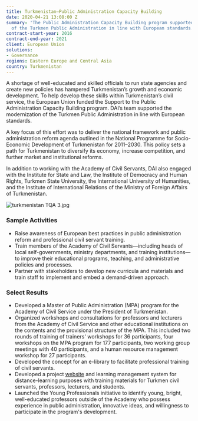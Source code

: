 ```yaml
---
title: Turkmenistan—Public Administration Capacity Building
date: 2020-04-21 13:08:00 Z
summary: 'The Public Administration Capacity Building program supported the modernization
  of the Turkmen Public Administration in line with European standards. '
contract-start-year: 2016
contract-end-year: 2021
client: European Union
solutions:
- Governance
regions: Eastern Europe and Central Asia
country: Turkmenistan
---
```


A shortage of well-educated and skilled officials to run state agencies and create new policies has hampered Turkmenistan’s growth and economic development. To help develop these skills within Turkmenistan’s civil service, the European Union funded the Support to the Public Administration Capacity Building program. DAI’s team supported the modernization of the Turkmen Public Administration in line with European standards.

A key focus of this effort was to deliver the national framework and public administration reform agenda outlined in the National Programme for Socio-Economic Development of Turkmenistan for 2011–2030. This policy sets a path for Turkmenistan to diversify its economy, increase competition, and further market and institutional reforms.

In addition to working with the Academy of Civil Servants, DAI also engaged with the Institute for State and Law, the Institute of Democracy and Human Rights, Turkmen State University, the International University of Humanities, and the Institute of International Relations of the Ministry of Foreign Affairs of Turkmenistan.

![turkmenistan TQA 3.jpg](/uploads/turkmenistan%20TQA%203.jpg)

### Sample Activities

* Raise awareness of European best practices in public administration reform and professional civil servant training.
* Train members of the Academy of Civil Servants—including heads of local self-governments, ministry departments, and training institutions—to improve their educational programs, teaching, and administrative policies and processes.
* Partner with stakeholders to develop new curricula and materials and train staff to implement and embed a demand-driven approach.

### Select Results

* Developed a Master of Public Administration (MPA) program for the Academy of Civil Service under the President of Turkmenistan.
* Organized workshops and consultations for professors and lecturers from the Academy of Civil Service and other educational institutions on the contents and the provisional structure of the MPA. This included two rounds of training of trainers' workshops for 36 participants, four workshops on the MPA program for 177 participants, two working group meetings with 40 participants, and a human resource management workshop for 27 participants.
* Developed the concept for an e-library to facilitate professional training of civil servants.
* Developed a project [website](https://publicadmin-tm.eu/) and learning management system for distance-learning purposes with training materials for Turkmen civil servants, professors, lecturers, and students.
* Launched the Young Professionals initiative to identify young, bright, well-educated professors outside of the Academy who possess experience in public administration, innovative ideas, and willingness to participate in the program's development.
